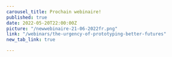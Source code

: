 ```yaml
---
carousel_title: Prochain webinaire!
published: true
date: 2022-05-20T22:00:00Z
picture: "/newwebinaire-21-06-2022fr.png"
link: "/webinars/the-urgency-of-prototyping-better-futures"
new_tab_link: true

---
```


